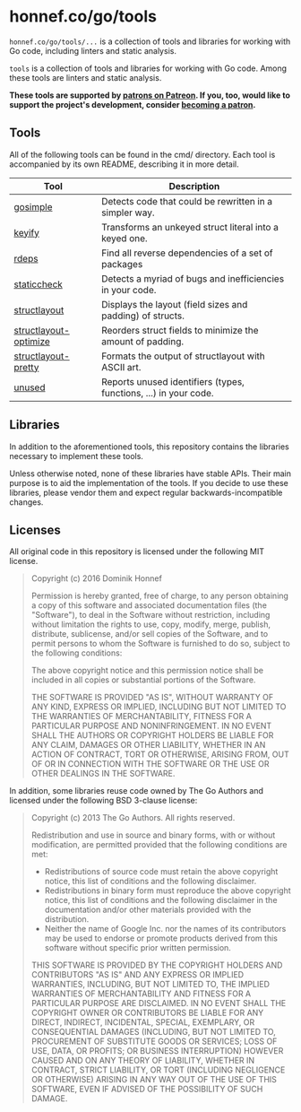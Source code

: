# honnef.co/go/tools

`honnef.co/go/tools/...` is a collection of tools and libraries for
working with Go code, including linters and static analysis.

`tools` is a collection of tools and libraries for working with Go
code. Among these tools are linters and static analysis.

**These tools are supported by
[patrons on Patreon](https://www.patreon.com/dominikh). If you, too,
would like to support the project's development, consider
[becoming a patron](https://www.patreon.com/dominikh).**

## Tools

All of the following tools can be found in the cmd/ directory. Each
tool is accompanied by its own README, describing it in more detail.

| Tool                                               | Description                                                      |
|----------------------------------------------------|------------------------------------------------------------------|
| [gosimple](cmd/gosimple/)                          | Detects code that could be rewritten in a simpler way.           |
| [keyify](cmd/keyify/)                              | Transforms an unkeyed struct literal into a keyed one.           |
| [rdeps](cmd/rdeps/)                                | Find all reverse dependencies of a set of packages               |
| [staticcheck](cmd/staticcheck/)                    | Detects a myriad of bugs and inefficiencies in your code.        |
| [structlayout](cmd/structlayout/)                  | Displays the layout (field sizes and padding) of structs.        |
| [structlayout-optimize](cmd/structlayout-optimize) | Reorders struct fields to minimize the amount of padding.        |
| [structlayout-pretty](cmd/structlayout-pretty)     | Formats the output of structlayout with ASCII art.               |
| [unused](cmd/unused/)                              | Reports unused identifiers (types, functions, ...) in your code. |

## Libraries

In addition to the aforementioned tools, this repository contains the
libraries necessary to implement these tools.

Unless otherwise noted, none of these libraries have stable APIs.
Their main purpose is to aid the implementation of the tools. If you
decide to use these libraries, please vendor them and expect regular
backwards-incompatible changes.

## Licenses

All original code in this repository is licensed under the following
MIT license.

> Copyright (c) 2016 Dominik Honnef
>
> Permission is hereby granted, free of charge, to any person obtaining
> a copy of this software and associated documentation files (the
> "Software"), to deal in the Software without restriction, including
> without limitation the rights to use, copy, modify, merge, publish,
> distribute, sublicense, and/or sell copies of the Software, and to
> permit persons to whom the Software is furnished to do so, subject to
> the following conditions:
>
> The above copyright notice and this permission notice shall be
> included in all copies or substantial portions of the Software.
>
> THE SOFTWARE IS PROVIDED "AS IS", WITHOUT WARRANTY OF ANY KIND,
> EXPRESS OR IMPLIED, INCLUDING BUT NOT LIMITED TO THE WARRANTIES OF
> MERCHANTABILITY, FITNESS FOR A PARTICULAR PURPOSE AND
> NONINFRINGEMENT. IN NO EVENT SHALL THE AUTHORS OR COPYRIGHT HOLDERS BE
> LIABLE FOR ANY CLAIM, DAMAGES OR OTHER LIABILITY, WHETHER IN AN ACTION
> OF CONTRACT, TORT OR OTHERWISE, ARISING FROM, OUT OF OR IN CONNECTION
> WITH THE SOFTWARE OR THE USE OR OTHER DEALINGS IN THE SOFTWARE.

In addition, some libraries reuse code owned by The Go Authors and
licensed under the following BSD 3-clause license:

> Copyright (c) 2013 The Go Authors. All rights reserved.
>
> Redistribution and use in source and binary forms, with or without
> modification, are permitted provided that the following conditions are
> met:
>
>    * Redistributions of source code must retain the above copyright
> notice, this list of conditions and the following disclaimer.
>    * Redistributions in binary form must reproduce the above
> copyright notice, this list of conditions and the following disclaimer
> in the documentation and/or other materials provided with the
> distribution.
>    * Neither the name of Google Inc. nor the names of its
> contributors may be used to endorse or promote products derived from
> this software without specific prior written permission.
>
> THIS SOFTWARE IS PROVIDED BY THE COPYRIGHT HOLDERS AND CONTRIBUTORS
> "AS IS" AND ANY EXPRESS OR IMPLIED WARRANTIES, INCLUDING, BUT NOT
> LIMITED TO, THE IMPLIED WARRANTIES OF MERCHANTABILITY AND FITNESS FOR
> A PARTICULAR PURPOSE ARE DISCLAIMED. IN NO EVENT SHALL THE COPYRIGHT
> OWNER OR CONTRIBUTORS BE LIABLE FOR ANY DIRECT, INDIRECT, INCIDENTAL,
> SPECIAL, EXEMPLARY, OR CONSEQUENTIAL DAMAGES (INCLUDING, BUT NOT
> LIMITED TO, PROCUREMENT OF SUBSTITUTE GOODS OR SERVICES; LOSS OF USE,
> DATA, OR PROFITS; OR BUSINESS INTERRUPTION) HOWEVER CAUSED AND ON ANY
> THEORY OF LIABILITY, WHETHER IN CONTRACT, STRICT LIABILITY, OR TORT
> (INCLUDING NEGLIGENCE OR OTHERWISE) ARISING IN ANY WAY OUT OF THE USE
> OF THIS SOFTWARE, EVEN IF ADVISED OF THE POSSIBILITY OF SUCH DAMAGE.
